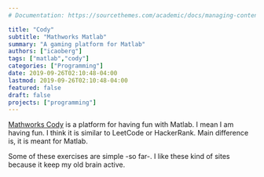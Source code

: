 ```yaml
---
# Documentation: https://sourcethemes.com/academic/docs/managing-content/

title: "Cody"
subtitle: "Mathworks Matlab"
summary: "A gaming platform for Matlab"
authors: ["icaoberg"]
tags: ["matlab","cody"]
categories: ["Programming"]
date: 2019-09-26T02:10:48-04:00
lastmod: 2019-09-26T02:10:48-04:00
featured: false
draft: false
projects: ["programming"]
---
```


[Mathworks Cody](https://www.mathworks.com/matlabcentral/cody/) is a platform for having fun with Matlab. I mean I am having fun. I think it is similar to LeetCode or HackerRank. Main difference is, it is meant for Matlab.

Some of these exercises are simple -so far-. I like these kind of sites because it keep my old brain active. 

